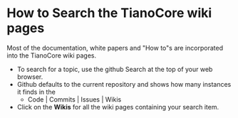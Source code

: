 # How to Search the TianoCore wiki pages
Most of the documentation, white papers and "How to"s are incorporated into the TianoCore wiki pages.  
* To search for a topic, use the github Search at the top of your web browser.  
* Github defaults to the current repository and shows how many instances it finds in the
   * Code | Commits | Issues | Wikis
* Click on the **Wikis** for all the wiki pages containing your search item.
